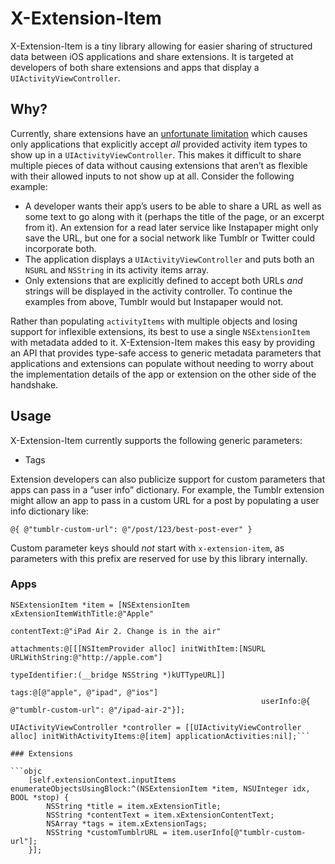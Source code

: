 # X-Extension-Item

X-Extension-Item is a tiny library allowing for easier sharing of structured data between iOS applications and share extensions. It is targeted at developers of both share extensions and apps that display a `UIActivityViewController`.

## Why?

Currently, share extensions have an [unfortunate limitation](https://github.com/tumblr/ios-extension-issues/issues/5) which causes only applications that explicitly accept *all* provided activity item types to show up in a `UIActivityViewController`. This makes it difficult to share multiple pieces of data without causing extensions that aren’t as flexible with their allowed inputs to not show up at all. Consider the following example:

* A developer wants their app’s users to be able to share a URL as well as some text to go along with it (perhaps the title of the page, or an excerpt from it). An extension for a read later service like Instapaper might only save the URL, but one for a social network like Tumblr or Twitter could incorporate both.
* The application displays a `UIActivityViewController` and puts both an `NSURL` and `NSString` in its activity items array.
* Only extensions that are explicitly defined to accept both URLs *and* strings will be displayed in the activity controller. To continue the examples from above, Tumblr would but Instapaper would not.

Rather than populating `activityItems` with multiple objects and losing support for inflexible extensions, its best to use a single `NSExtensionItem` with metadata added to it. X-Extension-Item makes this easy by providing an API that provides type-safe access to generic metadata parameters that applications and extensions can populate without needing to worry about the implementation details of the app or extension on the other side of the handshake.

## Usage

X-Extension-Item currently supports the following generic parameters:

* Tags

Extension developers can also publicize support for custom parameters that apps can pass in a “user info” dictionary. For example, the Tumblr extension might allow an app to pass in a custom URL for a post by populating a user info dictionary like:

```objc
@{ @"tumblr-custom-url": @"/post/123/best-post-ever" }
```

Custom parameter keys should *not* start with `x-extension-item`, as parameters with this prefix are reserved for use by this library internally.

### Apps

```objc
NSExtensionItem *item = [NSExtensionItem xExtensionItemWithTitle:@"Apple"
                                                     contentText:@"iPad Air 2. Change is in the air"
                                                     attachments:@[[[NSItemProvider alloc] initWithItem:[NSURL URLWithString:@"http://apple.com"]
                                                                                         typeIdentifier:(__bridge NSString *)kUTTypeURL]]
                                                            tags:@[@"apple", @"ipad", @"ios"]
                                                        userInfo:@{ @"tumblr-custom-url": @"/ipad-air-2"}];

UIActivityViewController *controller = [[UIActivityViewController alloc] initWithActivityItems:@[item] applicationActivities:nil];```

### Extensions

```objc
    [self.extensionContext.inputItems enumerateObjectsUsingBlock:^(NSExtensionItem *item, NSUInteger idx, BOOL *stop) {
        NSString *title = item.xExtensionTitle;
        NSString *contentText = item.xExtensionContentText;
        NSArray *tags = item.xExtensionTags;
        NSString *customTumblrURL = item.userInfo[@"tumblr-custom-url"];
    }];
```